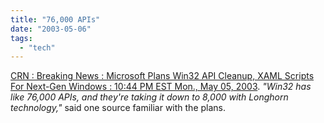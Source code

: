 ```yaml
---
title: "76,000 APIs"
date: "2003-05-06"
tags: 
  - "tech"
---
```


[CRN : Breaking News : Microsoft Plans Win32 API Cleanup, XAML Scripts For Next-Gen Windows : 10:44 PM EST Mon., May 05, 2003](http://www.crn.com/sections/BreakingNews/breakingnews.asp?ArticleID=41763 "CRN : Breaking News : Microsoft Plans Win32 API Cleanup, XAML Scripts For Next-Gen Windows : 10:44 PM EST Mon., May 05, 2003"). _"Win32 has like 76,000 APIs, and they're taking it down to 8,000 with Longhorn technology,"_ said one source familiar with the plans.
